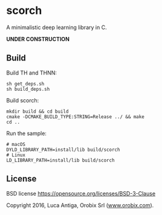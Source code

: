 # scorch

A minimalistic deep learning library in C.

**UNDER CONSTRUCTION**

## Build

Build TH and THNN:
```
sh get_deps.sh
sh build_deps.sh
```

Build scorch:
```
mkdir build && cd build
cmake -DCMAKE_BUILD_TYPE:STRING=Release ../ && make
cd ..
```

Run the sample:
```
# macOS
DYLD_LIBRARY_PATH=install/lib build/scorch
# Linux
LD_LIBRARY_PATH=install/lib build/scorch
```

## License

BSD license https://opensource.org/licenses/BSD-3-Clause

Copyright 2016, Luca Antiga, Orobix Srl (www.orobix.com).

